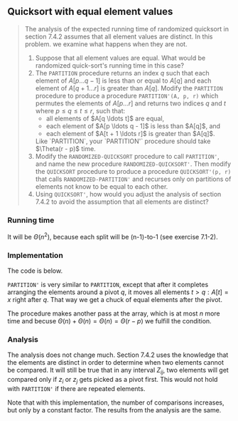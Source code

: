 ## Quicksort with equal element values

> The analysis of the expected running time of randomized quicksort in section
> 7.4.2 assumes that all element values are distinct. In this problem. we
> examine what happens when they are not.
>
> 1. Suppose that all element values are equal. What would be randomized
>    quick-sort's running time in this case?
> 2. The `PARTITION` procedure returns an index $q$ such that each element of
>    $A[p \ldots q - 1]$ is less than or equal to $A[q]$ and each element of
>    $A[q + 1 \ldots r]$ is greater than $A[q]$. Modify the `PARTITION`
>    procedure to produce a procedure `PARTITION'(A, p, r)` which permutes the
>    elements of $A[p \ldots r]$ and returns two indices $q$ and $t$ where $p
>    \le q \le t \le r$, such that:
>    <ul>
>      <li>all elements of $A[q \ldots t]$ are equal,</li>
>      <li>each element of $A[p \ldots q - 1]$ is less than $A[q]$, and</li>
>      <li>each element of $A[t + 1 \ldots r]$ is greater than $A[q]$.</li>
>    </ul>
>    Like `PARTITION`, your `PARTITION'` procedure should take $\Theta(r - p)$
>    time.
> 3. Modify the `RANDOMIZED-QUICKSORT` procedure to call `PARTITION'`, and name
>    the new procedure `RANDOMIZED-QUICKSORT'`. Then modify the `QUICKSORT`
>    procedure to produce a procedure `QUICKSORT'(p, r)` that calls
>    `RANDOMIZED-PARTITION'` and recurses only on partitions of elements not
>    know to be equal to each other.
> 4. Using `QUICKSORT'`, how would you adjust the analysis of section 7.4.2 to
>    avoid the assumption that all elements are distinct?

### Running time

It will be $\Theta(n^2)$, because each split will be (n-1)-to-1 (see exercise
7.1-2).

### Implementation

The code is below.

`PARTITION'` is very similar to `PARTITION`, except that after it completes
arranging the elements around a pivot $q$, it moves all elements $t > q: A[t] =
x$ right after $q$. That way we get a chuck of equal elements after the pivot.

The procedure makes another pass at the array, which is at most $n$ more time
and becuse $\Theta(n) + \Theta(n) = \Theta(n) = \Theta(r - p)$ we fulfill the
condition.

### Analysis

The analysis does not change much. Section 7.4.2 uses the knowledge that the
elements are distinct in order to determine when two elements cannot be
compared. It will still be true that in any interval $Z_{ij}$, two elements
will get compared only if $z_i$ or $z_j$ gets picked as a pivot first. This
would not hold with `PARTITION'` if there are repeated elements.

Note that with this implementation, the number of comparisons increases, but
only by a constant factor. The results from the analysis are the same.

